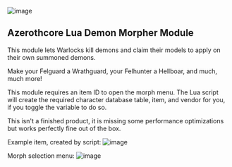 ![image](https://github.com/user-attachments/assets/6e757ddd-887c-4d73-af5e-89ca258b580c)

## Azerothcore Lua Demon Morpher Module

This module lets Warlocks kill demons and claim their models to apply on their own summoned demons.

Make your Felguard a Wrathguard, your Felhunter a Hellboar, and much, much more!

This module requires an item ID to open the morph menu. The Lua script will create the required character database table, item, and vendor for you, if you toggle the variable to do so.

This isn't a finished product, it is missing some performance optimizations but works perfectly fine out of the box. 

Example item, created by script:
![image](https://github.com/user-attachments/assets/61c02426-9f1e-44dd-859b-31fa2ea288b4)

Morph selection menu:
![image](https://github.com/user-attachments/assets/73768023-368b-4049-a9ae-5343346f6dac)

